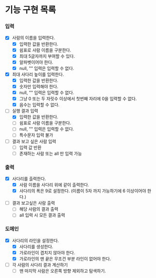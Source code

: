 # 기능 구현 목록

### 입력
- [x] 사람의 이름을 입력한다.
  - [x] 입력한 값을 반환한다.
  - [x] 쉼표로 사람 이름을 구분한다.
  - [x] 최대 5글자까지 부여할 수 있다.
  - [x] 알파벳이어야 한다.
  - [x] null, "" 입력은 입력할 수 없다.
- [x] 최대 사다리 높이를 입력한다.
  - [x] 입력한 값을 반환한다.
  - [x] 숫자만 입력해야 한다.
  - [x] null, "" 입력은 입력할 수 없다.
  - [x] 그냥 0 또는 두 자릿수 이상에서 첫번째 자리에 0을 입력할 수 없다.
  - [x] 음수는 입력할 수 없다.
- [ ] 실행 결과 입력
  - [x] 입력한 값을 반환한다.
  - [ ] 쉼표로 사람 이름을 구분한다.
  - [ ] null, "" 입력은 입력할 수 없다.
  - [ ] 특수문자 입력 불가
- [ ] 결과 보고 싶은 사람 입력
  - [ ] 입력 값 반환
  - [ ] 존재하는 사람 또는 all 만 입력 가능

### 출력
- [x] 사다리를 출력한다.
  - [x] 사람 이름을 사다리 위에 같이 출력한다.
  - [x] 사다리의 폭은 9로 설정한다. (이름이 5자 까지 가능하기에 6 이상이어야 한다.)
- [ ] 결과 보고싶은 사람 출력
  - [ ] 해당 사람의 결과 출력
  - [ ] all 입력 시 모든 결과 출력

### 도메인
- [x] 사다리의 라인을 설정한다.
  - [x] 사다리를 생성한다.
  - [x] 가로라인이 겹치지 않아야 한다.
  - [x] 가로라인의 맨 끝은 무조건 부분 라인이 없어야 한다.
- [ ] 각 사람의 사다리 결과 계산하기
  - [ ] 맨 마지막 사람은 오른쪽 방향 제외하고 탐색하기.